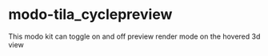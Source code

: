 # modo-tila_cyclepreview
This modo kit can toggle on and off  preview render mode on the hovered 3d view
